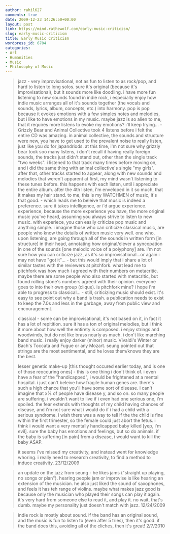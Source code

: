 ```yaml
---
author: rahil627
comments: true
date: 2009-12-23 14:26:50+00:00
layout: post
link: https://mind.rathewolf.com/early-music-criticism/
slug: early-music-criticism
title: Early Music Criticism
wordpress_id: 6704
categories:
- Art
- Humanities
- Music
- Philosophy of Music
---
```


<blockquote>jazz - very improvisational, not as fun to listen to as rock/pop, and hard to listen to long solos. sure it's original (because it's improvisational), but it sounds more like doodling. i have more fun listening to new sounds found in indie rock, i especially enjoy how indie music arranges all of it's sounds together (the vocals and sounds, lyrics, album, concepts, etc.) into harmony. pop is pop because it evokes emotions with a few simples notes and melodies, but i like to have emotions in my music. maybe jazz is so alien to me, that it requires more listens to evoke my emotions? i'll keep trying...
     - Grizzly Bear and Animal Collective took 4 listens before i felt the entire CD was amazing. in animal collective, the sounds and structure were new, you have to get used to the prevalent noise to really listen, just like you do for japandriods. at this time, i'm not sure why grizzly bear took soo many listens, i don't recall it having really foreign sounds, the tracks just didn't stand out, other than the single track "two weeks". i listened to that track many times before moving on, and i did the same thing with animal collective's single "my girls". after that, other tracks started to appear, along with new sounds and melodies that weren't apparent at first, my mind wasn't listening to these tunes before. this happens with each listen, until i appreciate the entire album. after the 4th listen, i'm enveloped in it so much, that it makes my hair stand. to me, this is my WATCHMEN of music, it's that good.
     - which leads me to beleive that music is indeed a preference. sure it takes intelligence, or i'd argue experience. experience, because the more experience you have, the more original music you've heard, assuming you always strive to listen to new music. with experiece, you can easily criticize pop music and anything simple. i imagine those who can criticize classical music, are people who know the details of written music very well. one who, upon listening, are going through all of the sounds in written form [in structure] in their head, annotating how original/clever a syncopation in one of the sounds [one melodic voice of a polyphony] are. i'm not sure how you can criticize jazz, as it's so improvisational...or again i may not have "got it"...
     - but this would imply that i share a lot of similar tastes with the reviewers at pitchfork. what lead me to pitchfork was how much i agreed with their numbers on metacritic. maybe there are some people who also started with metacritic, but found rolling stone's numbers agreed with their opinion. everyone goes to into their own group (clique). is pitchfork mine? i hope i'm able to progress to classical...
     - still, criticizing music should exist. it's easy to see point out why a band is trash. a publication needs to exist to keep the 7.0s and less in the garbage, away from public view and encouragement.

classical - some can be improvisational, it's not based on it, in fact it has a lot of repitition. sure it has a ton of original melodies, but i think it more about how well the entirety is composed. i enjoy strings and woodwinds, but do not like brass nearly as much. i don't like marching band music. i really enjoy darker (minor) music. Vivaldi's Winter or Bach's Toccata and Fugue or any Mozart. seung pointed out that strings are the most sentimental, and he loves them/knows they are the best.

lesser genetic make-up [this thought occured earlier today, and is one of those reoccuring ones] - this is one thing i don't think of. i even have a fear of the "handicapped", i would be frightened at a mental hospital. i just can't beleive how fragile human genes are. there's such a high chance that you'll have some sort of disease. i can't imagine that x% of people have disease y, and so on. so many people are suffering. i wouldn't want to live if i even had one serious one, i'm spoiled. the fear extends with thoughts of my child having chances of disease, and i'm not sure what i would do if i had a child with a serious syndrome. i wish there was a way to tell if the the child is fine within the first trimester, so the female could just abort the fetus. i think i would want a very mentally handicapped baby killed [yep, i'm evil]. sure the baby has emotions and feelings, but so do animals. if the baby is suffering [in pain] from a disease, i would want to kill the baby ASAP.

it seems i've missed my creativity, and instead went for knowledge whoring. i really need to research creativity, to find a method to induce creativity.
23/12/2009
</blockquote>





<blockquote>an update on the jazz from seung - he likes jams ("straight up playing, no songs or plan"). hearing people jam or improvise is like hearing an extension of the musician. he also just liked the sound of saxophones, and feels it has teh range of violins.
maybe what makes jazz good is because only the musician who played their songs can play it again. it's very hard from someone else to read it, and play it. no wait, that's dumb. maybe my personality just doesn't match with jazz.
12/24/2009
</blockquote>





<blockquote>indie rock is mostly about sound. if the band has an original sound, and the music is fun to listen to (even after 5 tries), then it's good. if the band does this, avoiding all of the cliches, then it's great!
2/7/2010
</blockquote>
